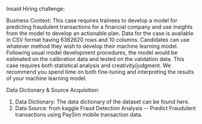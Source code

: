 
Insaid Hiring challenge:

Business Context:
                  This case requires trainees to develop a model for predicting fraudulent transactions for a financial company and use insights from the model to develop an actionable plan. Data for the case is available in CSV format having 6362620 rows and 10 columns. Candidates can use whatever method they wish to develop their machine learning model. Following usual model development procedures, the model would be estimated on the calibration data and tested on the validation data. This case requires both statistical analysis and creativity/judgment. We recommend you spend time on both fine-tuning and interpreting the results of your machine learning model.

Data Dictionary & Source Acquisition:
1.  Data Dictionary: The data dictionary of the dataset can be found here.
2.  Data Source: from kaggle Fraud Detection Analysis -- Predict Fraudulent transactions using PaySim mobile transaction data.
